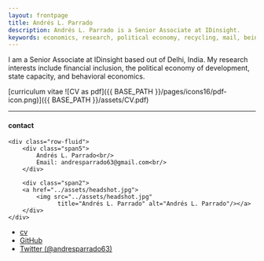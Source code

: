 ```yaml
---
layout: frontpage
title: Andrés L. Parrado
description: Andrés L. Parrado is a Senior Associate at IDinsight. 
keywords: economics, research, political economy, recycling, mail, being a good boy
---
```


I am a Senior Associate at IDinsight based out of Delhi, India. My research interests include financial inclusion, the political economy of development, state capacity, and behavioral economics.

[curriculum vitae ![CV as pdf]({{ BASE_PATH }}/pages/icons16/pdf-icon.png)]({{ BASE_PATH }}/assets/CV.pdf)<br/>


---


<div class="container">
<h4><a name="contact"></a>contact</h4>

    <div class="row-fluid">
        <div class="span5">
            Andrés L. Parrado<br/>
            Email: andresparrado63@gmail.com<br/>
        </div>

        <div class="span2">
        <a href="../assets/headshot.jpg">
            <img src="../assets/headshot.jpg"
                  title="Andrés L. Parrado" alt="Andrés L. Parrado"/></a>
        </div>
    </div>
</div>

<div class="navbar">
  <div class="navbar-inner">
      <ul class="nav">
          <li><a href="{{ BASE_PATH }}/assets/CV.pdf">cv</a></li>
          <li><a href="https://github.com/aparrado">GitHub</a></li>
          <li><a href="https://twitter.com/andresparrado63">Twitter (@andresparrado63)</a></li>
      </ul>
  </div>
</div>